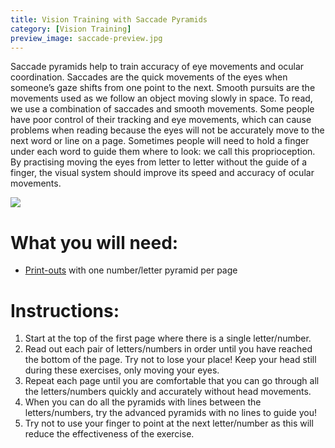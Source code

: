 ```yaml
---
title: Vision Training with Saccade Pyramids
category: [Vision Training]
preview_image: saccade-preview.jpg
---
```


Saccade pyramids help to train accuracy of eye movements and ocular coordination. Saccades are the quick movements of the eyes when someone’s gaze shifts from one point to the next. Smooth pursuits are the movements used as we follow an object moving slowly in space. To read, we use a combination of saccades and smooth movements. Some people have poor control of their tracking and eye movements, which can cause problems when reading because the eyes will not be accurately move to the next word or line on a page. Sometimes people will need to hold a finger under each word to guide them where to look: we call this proprioception. By practising moving the eyes from letter to letter without the guide of a finger, the visual system should improve its speed and accuracy of ocular movements.

![](saccade.jpg)

# What you will need:

  * [Print-outs](https://d1hd12f7n4y2a6.cloudfront.net/innovative-eye-care%2Feff0676f-fb35-45d5-84ac-000b529276b3_saccadepyramidsforwebsite.pdf) with one number/letter pyramid per page

# Instructions:

  1. Start at the top of the first page where there is a single letter/number.
  2. Read out each pair of letters/numbers in order until you have reached the bottom of the page. Try not to lose your place! Keep your head still during these exercises, only moving your eyes.
  3. Repeat each page until you are comfortable that you can go through all the letters/numbers quickly and accurately without head movements. 
  4. When you can do all the pyramids with lines between the letters/numbers, try the advanced pyramids with no lines to guide you!
  5. Try not to use your finger to point at the next letter/number as this will reduce the effectiveness of the exercise.
